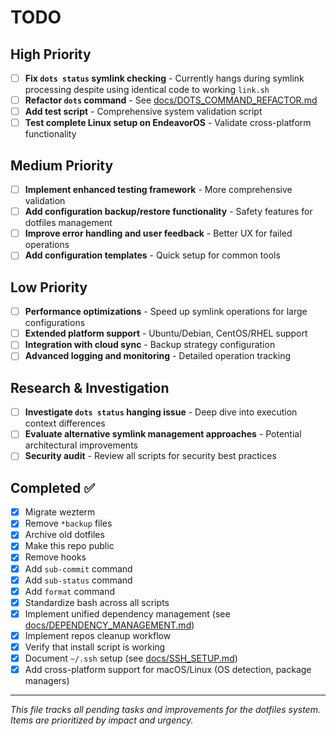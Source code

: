 # TODO

## High Priority

- [ ] **Fix `dots status` symlink checking** - Currently hangs during symlink processing despite using identical code to working `link.sh`
- [ ] **Refactor `dots` command** - See [docs/DOTS_COMMAND_REFACTOR.md](./docs/DOTS_COMMAND_REFACTOR.md)
- [ ] **Add test script** - Comprehensive system validation script
- [ ] **Test complete Linux setup on EndeavorOS** - Validate cross-platform functionality

## Medium Priority

- [ ] **Implement enhanced testing framework** - More comprehensive validation
- [ ] **Add configuration backup/restore functionality** - Safety features for dotfiles management
- [ ] **Improve error handling and user feedback** - Better UX for failed operations
- [ ] **Add configuration templates** - Quick setup for common tools

## Low Priority

- [ ] **Performance optimizations** - Speed up symlink operations for large configurations
- [ ] **Extended platform support** - Ubuntu/Debian, CentOS/RHEL support
- [ ] **Integration with cloud sync** - Backup strategy configuration
- [ ] **Advanced logging and monitoring** - Detailed operation tracking

## Research & Investigation

- [ ] **Investigate `dots status` hanging issue** - Deep dive into execution context differences
- [ ] **Evaluate alternative symlink management approaches** - Potential architectural improvements
- [ ] **Security audit** - Review all scripts for security best practices

## Completed ✅

- [x] Migrate wezterm
- [x] Remove `*backup` files
- [x] Archive old dotfiles
- [x] Make this repo public
- [x] Remove hooks
- [x] Add `sub-commit` command
- [x] Add `sub-status` command
- [x] Add `format` command
- [x] Standardize bash across all scripts
- [x] Implement unified dependency management (see [docs/DEPENDENCY_MANAGEMENT.md](./docs/DEPENDENCY_MANAGEMENT.md))
- [x] Implement repos cleanup workflow
- [x] Verify that install script is working
- [x] Document `~/.ssh` setup (see [docs/SSH_SETUP.md](./docs/SSH_SETUP.md))
- [x] Add cross-platform support for macOS/Linux (OS detection, package managers)

---

*This file tracks all pending tasks and improvements for the dotfiles system. Items are prioritized by impact and urgency.*